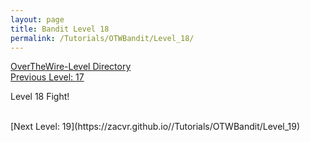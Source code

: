 ```yaml
---
layout: page
title: Bandit Level 18
permalink: /Tutorials/OTWBandit/Level_18/
---
```

[OverTheWire-Level Directory](https://zacvr.github.io/Tutorials/OTWBandit/)
<br/>
[Previous Level: 17](https://zacvr.github.io//Tutorials/OTWBandit/Level_17)
<br/>

Level 18 Fight!

<br/>
[Next Level: 19](https://zacvr.github.io//Tutorials/OTWBandit/Level_19)
